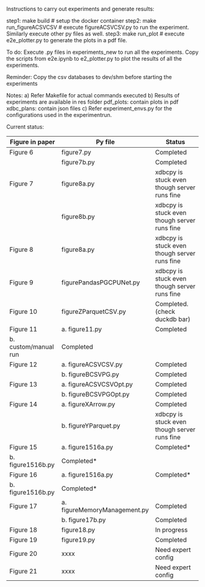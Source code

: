 Instructions to carry out experiments and generate results:

step1: make build                #   setup the docker container
step2: make run_figureACSVCSV    #   execute figureACSVCSV.py to run the experiment. Similarly execute other py files as well.
step3: make run_plot             #   execute e2e_plotter.py to generate the plots in a pdf file.

To do:
Execute .py files in experiments_new to run all the experiments. 
Copy the scripts from e2e.ipynb to e2_plotter.py to plot the results of all the experiments.

Reminder: 
Copy the csv databases to dev/shm before starting the experiments

Notes: 
a) Refer Makefile for actual commands executed
b) Results of experiments are available in res folder
pdf_plots: contain plots in pdf
xdbc_plans: contain json files
c) Refer experiment_envs.py for the configurations used in the experimentrun.

Current status:

Figure in paper   |      Py file                    | Status
----------------- | --------------------------------| ----------------------
Figure 6          |figure7.py                       | Completed
                  |figure7b.py                      | Completed
Figure 7          |figure8a.py                      | xdbcpy is stuck even though server runs fine
                  |figure8b.py                      | xdbcpy is stuck even though server runs fine
Figure 8          |figure8a.py                      | xdbcpy is stuck even though server runs fine
Figure 9          |figurePandasPGCPUNet.py          | xdbcpy is stuck even though server runs fine
Figure 10         |figureZParquetCSV.py             | Completed. (check duckdb bar)
Figure 11         | a. figure11.py                  | Completed
                    b. custom/manual run            | Completed
Figure 12         | a. figureACSVCSV.py             | Completed 
                  | b. figureBCSVPG.py              | Completed
Figure 13         | a. figureACSVCSVOpt.py          | Completed 
                  | b. figureBCSVPGOpt.py           | Completed 
Figure 14         | a. figureXArrow.py              | Completed
                  | b. figureYParquet.py            | xdbcpy is stuck even though server runs fine
Figure 15         | a. figure1516a.py               | Completed*
                    b. figure1516b.py               | Completed*
Figure 16         | a. figure1516a.py               | Completed*
                    b. figure1516b.py               | Completed*
Figure 17         | a. figureMemoryManagement.py    | Completed 
                  | b. figure17b.py                 | Completed 
Figure 18         | figure18.py                     | In progress
Figure 19         | figure19.py                     | Completed
Figure 20         | xxxx                            | Need expert config
Figure 21         | xxxx                            | Need expert config
